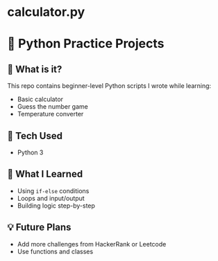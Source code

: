 # calculator.py
# 🐍 Python Practice Projects

## 📌 What is it?
This repo contains beginner-level Python scripts I wrote while learning:
- Basic calculator
- Guess the number game
- Temperature converter

## 🔧 Tech Used
- Python 3

## 🧠 What I Learned
- Using `if-else` conditions
- Loops and input/output
- Building logic step-by-step

## 💡 Future Plans
- Add more challenges from HackerRank or Leetcode
- Use functions and classes


